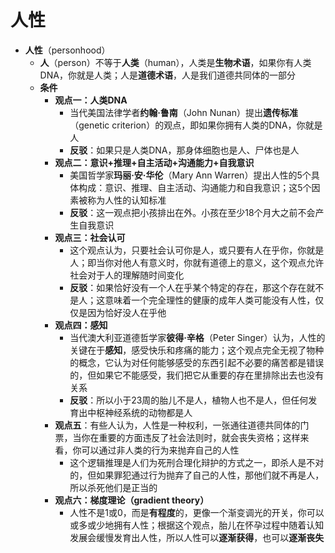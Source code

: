 # 人性
* **人性**（personhood）
  * **人**（person）不等于**人类**（human），人类是**生物术语**，如果你有人类DNA，你就是人类；人是**道德术语**，人是我们道德共同体的一部分
  * **条件**
    * **观点一：人类DNA**
      * 当代美国法律学者**约翰·鲁南**（John Nunan）提出**遗传标准**（genetic criterion）的观点，即如果你拥有人类的DNA，你就是人
      * **反驳**：如果只是人类DNA，那身体细胞也是人、尸体也是人
    * **观点二：意识+推理+自主活动+沟通能力+自我意识**
      * 美国哲学家**玛丽·安·华伦**（Mary Ann Warren）提出人性的5个具体构成：意识、推理、自主活动、沟通能力和自我意识；这5个因素被称为人性的认知标准
      * **反驳**：这一观点把小孩排出在外。小孩在至少18个月大之前不会产生自我意识
    * **观点三：社会认可**
      * 这个观点认为，只要社会认可你是人，或只要有人在乎你，你就是人；即当你对他人有意义时，你就有道德上的意义，这个观点允许社会对于人的理解随时间变化
      * **反驳**：如果恰好没有一个人在乎某个特定的存在，那这个存在就不是人；这意味着一个完全理性的健康的成年人类可能没有人性，仅仅是因为恰好没人在乎他
    * **观点四：感知**
      * 当代澳大利亚道德哲学家**彼得·辛格**（Peter Singer）认为，人性的关键在于**感知**，感受快乐和疼痛的能力；这个观点完全无视了物种的概念，它认为对任何能够感受的东西引起不必要的痛苦都是错误的，但如果它不能感受，我们把它从重要的存在里排除出去也没有关系
      * **反驳**：所以小于23周的胎儿不是人，植物人也不是人，但任何发育出中枢神经系统的动物都是人
    * **观点五**：有些人认为，人性是一种权利，一张通往道德共同体的门票，当你在重要的方面违反了社会法则时，就会丧失资格；这样来看，你可以通过非人类的行为来抛弃自己的人性
      * 这个逻辑推理是人们为死刑合理化辩护的方式之一，即杀人是不对的，但如果罪犯通过行为抛弃了自己的人性，那他们就不再是人，所以杀死他们是正当的
    * **观点六：梯度理论（gradient theory）**
      * 人性不是1或0，而是**有程度**的，更像一个渐变调光的开关，你可以或多或少地拥有人性；根据这个观点，胎儿在怀孕过程中随着认知发展会缓慢发育出人性，所以人性可以**逐渐获得**，也可以**逐渐丧失**